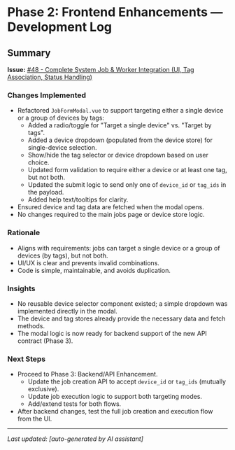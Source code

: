 # Phase 2: Frontend Enhancements — Development Log

## Summary

**Issue:** [#48 - Complete System Job & Worker Integration (UI, Tag Association, Status Handling)](https://github.com/ccieblogger/netraven/issues/48)

### Changes Implemented
- Refactored `JobFormModal.vue` to support targeting either a single device or a group of devices by tags:
  - Added a radio/toggle for "Target a single device" vs. "Target by tags".
  - Added a device dropdown (populated from the device store) for single-device selection.
  - Show/hide the tag selector or device dropdown based on user choice.
  - Updated form validation to require either a device or at least one tag, but not both.
  - Updated the submit logic to send only one of `device_id` or `tag_ids` in the payload.
  - Added help text/tooltips for clarity.
- Ensured device and tag data are fetched when the modal opens.
- No changes required to the main jobs page or device store logic.

### Rationale
- Aligns with requirements: jobs can target a single device or a group of devices (by tags), but not both.
- UI/UX is clear and prevents invalid combinations.
- Code is simple, maintainable, and avoids duplication.

### Insights
- No reusable device selector component existed; a simple dropdown was implemented directly in the modal.
- The device and tag stores already provide the necessary data and fetch methods.
- The modal logic is now ready for backend support of the new API contract (Phase 3).

### Next Steps
- Proceed to Phase 3: Backend/API Enhancement.
  - Update the job creation API to accept `device_id` or `tag_ids` (mutually exclusive).
  - Update job execution logic to support both targeting modes.
  - Add/extend tests for both flows.
- After backend changes, test the full job creation and execution flow from the UI.

---
*Last updated: [auto-generated by AI assistant]* 